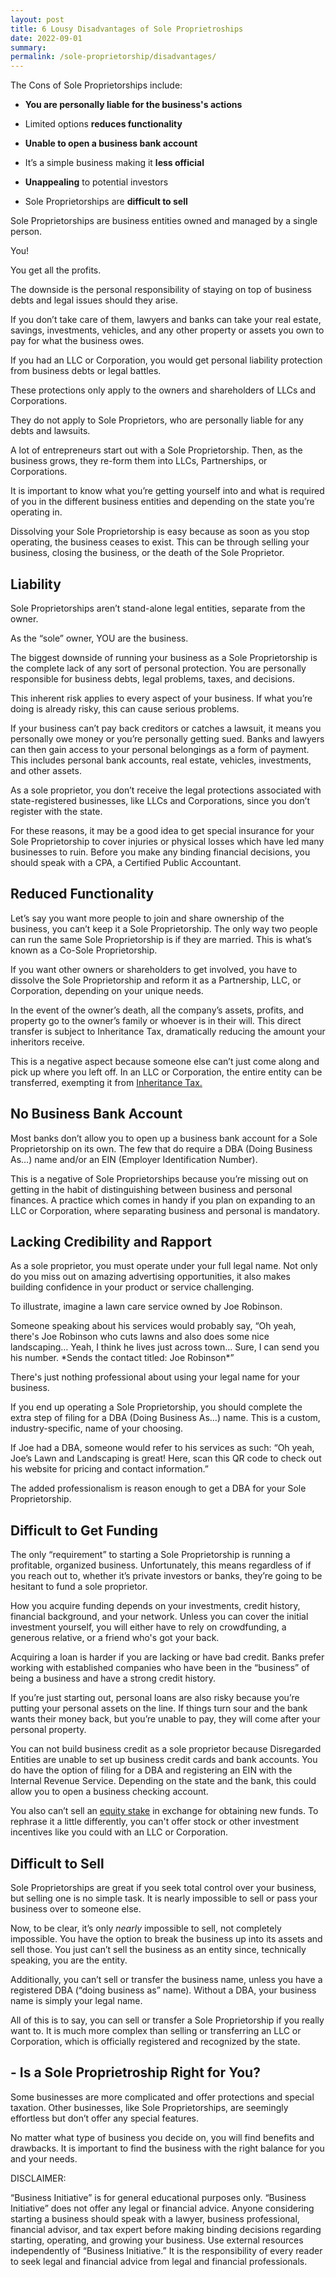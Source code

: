 ```yaml
---
layout: post
title: 6 Lousy Disadvantages of Sole Proprietroships
date: 2022-09-01
summary:
permalink: /sole-proprietorship/disadvantages/
---
```


The Cons of Sole Proprietorships include:

*   **You are **personally liable** for the business's actions**

*   Limited options **reduces functionality**

*   **Unable to open a business bank account** 

*   It’s a simple business making it **less official**

*   **Unappealing** to potential investors

*   Sole Proprietorships are **difficult to sell**

Sole Proprietorships are business entities owned and managed by a single person.

You!

You get all the profits. 

The downside is the personal responsibility of staying on top of business debts and legal issues should they arise. 

If you don’t take care of them, lawyers and banks can take your real estate, savings, investments, vehicles, and any other property or assets you own to pay for what the business owes. 

If you had an LLC or Corporation, you would get personal liability protection from business debts or legal battles. 

These protections only apply to the owners and shareholders of LLCs and Corporations. 

They do not apply to Sole Proprietors, who are personally liable for any debts and lawsuits. 

A lot of entrepreneurs start out with a Sole Proprietorship. Then, as the business grows, they re-form them into LLCs, Partnerships, or Corporations. 

It is important to know what you’re getting yourself into and what is required of you in the different business entities and depending on the state you’re operating in. 

Dissolving your Sole Proprietorship is easy because as soon as you stop operating, the business ceases to exist. This can be through selling your business, closing the business, or the death of the Sole Proprietor.

## Liability

Sole Proprietorships aren’t stand-alone legal entities, separate from the owner. 

As the “sole” owner, YOU are the business. 

The biggest downside of running your business as a Sole Proprietorship is the complete lack of any sort of personal protection. You are personally responsible for business debts, legal problems, taxes, and decisions. 

This inherent risk applies to every aspect of your business. If what you’re doing is already risky, this can cause serious problems.

If your business can’t pay back creditors or catches a lawsuit, it means you personally owe money or you’re personally getting sued. Banks and lawyers can then gain access to your personal belongings as a form of payment. This includes personal bank accounts, real estate, vehicles, investments, and other assets.

As a sole proprietor, you don’t receive the legal protections associated with state-registered businesses, like LLCs and Corporations, since you don’t register with the state. 

For these reasons, it may be a good idea to get special insurance for your Sole Proprietorship to cover injuries or physical losses which have led many businesses to ruin. Before you make any binding financial decisions, you should speak with a CPA, a Certified Public Accountant. 

## Reduced Functionality

Let’s say you want more people to join and share ownership of the business, you can’t keep it a Sole Proprietorship. The only way two people can run the same Sole Proprietorship is if they are married. This is what’s known as a Co-Sole Proprietorship. 

If you want other owners or shareholders to get involved, you have to dissolve the Sole Proprietorship and reform it as a Partnership, LLC, or Corporation, depending on your unique needs. 

In the event of the owner’s death, all the company’s assets, profits, and property go to the owner’s family or whoever is in their will. This direct transfer is subject to Inheritance Tax, dramatically reducing the amount your inheritors receive.  

This is a negative aspect because someone else can’t just come along and pick up where you left off. In an LLC or Corporation, the entire entity can be transferred, exempting it from [Inheritance Tax.](https://www.investopedia.com/terms/i/inheritancetax.asp) 

## No Business Bank Account

Most banks don’t allow you to open up a business bank account for a Sole Proprietorship on its own. The few that do require a DBA (Doing Business As…) name and/or an EIN (Employer Identification Number). 

This is a negative of Sole Proprietorships because you’re missing out on getting in the habit of distinguishing between business and personal finances. A practice which comes in handy if you plan on expanding to an LLC or Corporation, where separating business and personal is mandatory. 

## Lacking Credibility and Rapport

As a sole proprietor, you must operate under your full legal name. Not only do you miss out on amazing advertising opportunities, it also makes building confidence in your product or service challenging. 

To illustrate, imagine a lawn care service owned by Joe Robinson. 

Someone speaking about his services would probably say, “Oh yeah, there's Joe Robinson who cuts lawns and also does some nice landscaping… Yeah, I think he lives just across town… Sure, I can send you his number. \*Sends the contact titled: Joe Robinson\*” 

There's just nothing professional about using your legal name for your business. 

If you end up operating a Sole Proprietorship, you should complete the extra step of filing for a DBA (Doing Business As…) name. This is a custom, industry-specific, name of your choosing. 

If Joe had a DBA, someone would refer to his services as such: “Oh yeah, Joe’s Lawn and Landscaping is great! Here, scan this QR code to check out his website for pricing and contact information.” 

The added professionalism is reason enough to get a DBA for your Sole Proprietorship. 

## Difficult to Get Funding

The only “requirement” to starting a Sole Proprietorship is running a profitable, organized business. Unfortunately, this means regardless of if you reach out to, whether it’s private investors or banks, they’re going to be hesitant to fund a sole proprietor. 

How you acquire funding depends on your investments, credit history, financial background, and your network. Unless you can cover the initial investment yourself, you will either have to rely on crowdfunding, a generous relative, or a friend who's got your back. 

Acquiring a loan is harder if you are lacking or have bad credit. Banks prefer working with established companies who have been in the “business” of being a business and have a strong credit history. 

If you’re just starting out, personal loans are also risky because you’re putting your personal assets on the line. If things turn sour and the bank wants their money back, but you’re unable to pay, they will come after your personal property. 

You can not build business credit as a sole proprietor because Disregarded Entities are unable to set up business credit cards and bank accounts. You do have the option of filing for a DBA and registering an EIN with the Internal Revenue Service. Depending on the state and the bank, this could allow you to open a business checking account. 

You also can’t sell an [equity stake](https://nadeemacademy.com/statement-of-stockholders-equity-owners-equity/) in exchange for obtaining new funds. To rephrase it a little differently, you can't offer stock or other investment incentives like you could with an LLC or Corporation. 

## Difficult to Sell

Sole Proprietorships are great if you seek total control over your business, but selling one is no simple task. It is nearly impossible to sell or pass your business over to someone else. 

Now, to be clear, it’s only _nearly_ impossible to sell, not completely impossible. You have the option to break the business up into its assets and sell those. You just can’t sell the business as an entity since, technically speaking, you are the entity.

Additionally, you can’t sell or transfer the business name, unless you have a registered DBA (“doing business as” name). Without a DBA, your business name is simply your legal name.

All of this is to say, you can sell or transfer a Sole Proprietorship if you really want to. It is much more complex than selling or transferring an LLC or Corporation, which is officially registered and recognized by the state.

## - Is a Sole Proprietroship Right for You?

Some businesses are more complicated and offer protections and special taxation. Other businesses, like Sole Proprietorships, are seemingly effortless but don’t offer any special features. 

No matter what type of business you decide on, you will find benefits and drawbacks. It is important to find the business with the right balance for you and your needs. 

DISCLAIMER:

“Business Initiative” is for general educational purposes only. “Business Initiative” does not offer any legal or financial advice. Anyone considering starting a business should speak with a lawyer, business professional, financial advisor, and tax expert before making binding decisions regarding starting, operating, and growing your business. Use external resources independently of “Business Initiative.” It is the responsibility of every reader to seek legal and financial advice from legal and financial professionals.
